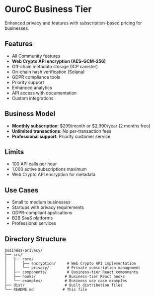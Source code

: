 # OuroC Business Tier

Enhanced privacy and features with subscription-based pricing for businesses.

## Features
- All Community features
- **Web Crypto API encryption (AES-GCM-256)**
- Off-chain metadata storage (ICP canister)
- On-chain hash verification (Solana)
- GDPR compliance tools
- Priority support
- Enhanced analytics
- API access with documentation
- Custom integrations

## Business Model
- **Monthly subscription**: $299/month or $2,990/year (2 months free)
- **Unlimited transactions**: No per-transaction fees
- **Professional support**: Priority customer service

## Limits
- 100 API calls per hour
- 1,000 active subscriptions maximum
- Web Crypto API encryption for metadata

## Use Cases
- Small to medium businesses
- Startups with privacy requirements
- GDPR-compliant applications
- B2B SaaS platforms
- Professional services

## Directory Structure
```
business-privacy/
├── src/
│   ├── core/
│   │   ├── encryption/     # Web Crypto API implementation
│   │   └── privacy/        # Private subscription management
│   ├── components/         # Business-tier React components
│   ├── hooks/             # Business-tier React hooks
│   └── examples/          # Business use case examples
├── dist/                  # Built distribution files
└── README.md             # This file
```